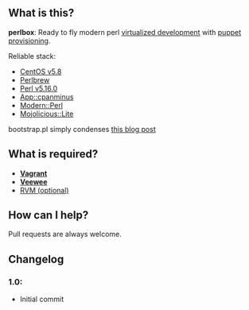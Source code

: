 ## What is this?

**perlbox**: Ready to fly modern perl [virtualized development](http://vagrantup.com/) with [puppet provisioning](http://docs.puppetlabs.com/).

Reliable stack:
- [CentOS v5.8](http://centos.org)
- [Perlbrew](http://perlbrew.pl/)
- [Perl v5.16.0](http://www.perl.org/)
- [App::cpanminus](cpanmin.us/)
- [Modern::Perl](http://search.cpan.org/~chromatic/Modern-Perl-1.20120521/lib/Modern/Perl.pm)
- [Mojolicious::Lite](http://mojolicio.us/)

bootstrap.pl simply condenses [this blog post](http://www.ducea.com/2011/08/15/building-vagrant-boxes-with-veewee/)

## What is required?

- [**Vagrant**](http://vagrantup.com/)
- [**Veewee**](https://github.com/jedi4ever/veewee/)
- [RVM (optional)](https://rvm.io/)

## How can I help?

Pull requests are always welcome.

## Changelog

### 1.0:
- Initial commit